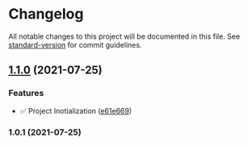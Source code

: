 # Changelog

All notable changes to this project will be documented in this file. See [standard-version](https://github.com/conventional-changelog/standard-version) for commit guidelines.

## [1.1.0](https://github.com/junyao-d/flickr-app/compare/v1.0.1...v1.1.0) (2021-07-25)


### Features

* :white_check_mark: Project Inotialization ([e61e669](https://github.com/junyao-d/flickr-app/commit/e61e669bae14c260174fd06250bd4ce01166d301))

### 1.0.1 (2021-07-25)
